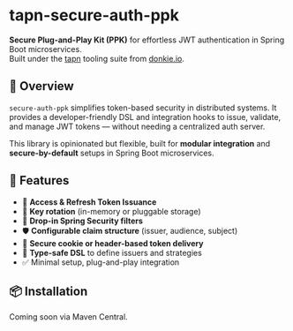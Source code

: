 # tapn-secure-auth-ppk

**Secure Plug-and-Play Kit (PPK)** for effortless JWT authentication in Spring Boot microservices.  
Built under the [tapn](https://tapn.donkie.io) tooling suite from [donkie.io](https://donkie.io).


## 🚀 Overview

`secure-auth-ppk` simplifies token-based security in distributed systems. It provides a developer-friendly DSL and integration hooks to issue, validate, and manage JWT tokens — without needing a centralized auth server.

This library is opinionated but flexible, built for **modular integration** and **secure-by-default** setups in Spring Boot microservices.


## 🔧 Features

- 🔐 **Access & Refresh Token Issuance**
- 🔄 **Key rotation** (in-memory or pluggable storage)
- 🧩 **Drop-in Spring Security filters**
- 🛡️ **Configurable claim structure** (issuer, audience, subject)
- 🍪 **Secure cookie or header-based token delivery**
- 🧙 **Type-safe DSL** to define issuers and strategies
- ✅ Minimal setup, plug-and-play integration


## 📦 Installation

Coming soon via Maven Central.
